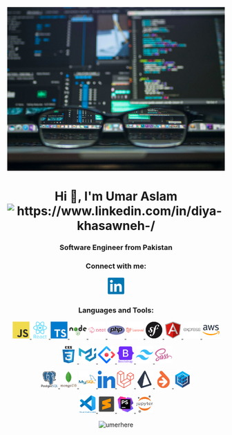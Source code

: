 <div align="center">
  <img src="/coding.jpg">
</div>

<h1 align="center">Hi 👋, I'm Umar Aslam
  <img align="center" src="https://camo.githubusercontent.com/ad43cb24da52ab95bab8a867668cbbb53395885fd32a15fe09eca22b1226aad6/68747470733a2f2f656d2d636f6e74656e742e7a6f626a2e6e65742f736f757263652f6d6963726f736f66742d7465616d732f3336332f746563686e6f6c6f676973742d6c696768742d736b696e2d746f6e655f31663964312d31663366622d323030642d31663462622e706e67" alt="https://www.linkedin.com/in/diya-khasawneh-/" height="40" width="40" />
</h1>

<h3 align="center">Software Engineer from <strong>Pakistan</strong></h3>

<h3 align="center">Connect with me:</h3>
<p align="center">
  <a href="https://www.linkedin.com/in/umeraslam08/" target="_blank">
    <img src="https://raw.githubusercontent.com/devicons/devicon/master/icons/linkedin/linkedin-original.svg" alt="linkedin" width="40" height="40"/>
  </a>
</p>

<h3 align="center">Languages and Tools:</h3>
<p align="center">
  <!-- Languages -->
  <a href="https://developer.mozilla.org/en-US/docs/Web/JavaScript" target="_blank" rel="noreferrer">
    <img src="https://raw.githubusercontent.com/devicons/devicon/master/icons/javascript/javascript-original.svg" alt="javascript" width="40" height="40"/>
  </a>
  <a href="https://reactjs.org/" target="_blank" rel="noreferrer">
    <img src="https://raw.githubusercontent.com/devicons/devicon/master/icons/react/react-original-wordmark.svg" alt="react" width="40" height="40"/>
  </a>
  <a href="https://www.typescriptlang.org/" target="_blank" rel="noreferrer">
    <img src="https://raw.githubusercontent.com/devicons/devicon/master/icons/typescript/typescript-original.svg" alt="typescript" width="40" height="40"/>
  </a>
  <a href="https://nodejs.org/en/about" target="_blank" rel="noreferrer">
    <img src="https://raw.githubusercontent.com/devicons/devicon/master/icons/nodejs/nodejs-original-wordmark.svg" alt="nodejs" width="40" height="40"/>
  </a>
  <a href="https://nestjs.com/" target="_blank" rel="noreferrer">
    <img src="https://raw.githubusercontent.com/devicons/devicon/master/icons/nestjs/nestjs-line-wordmark.svg" alt="nestjs" width="40" height="40"/>
  </a>
  <a href="https://www.php.net" target="_blank" rel="noreferrer">
    <img src="https://raw.githubusercontent.com/devicons/devicon/master/icons/php/php-original.svg" alt="php" width="40" height="40"/>
  </a>
  <a href="https://laravel.com/" target="_blank" rel="noreferrer">
    <img src="https://raw.githubusercontent.com/devicons/devicon/master/icons/laravel/laravel-line-wordmark.svg" alt="laravel" width="40" height="40"/>
  </a>
  <a href="https://symfony.com/" target="_blank" rel="noreferrer">
    <img src="https://raw.githubusercontent.com/devicons/devicon/master/icons/symfony/symfony-original.svg" alt="symfony" width="40" height="40"/>
  </a>
  <a href="https://angular.io/" target="_blank" rel="noreferrer">
    <img src="https://raw.githubusercontent.com/devicons/devicon/master/icons/angularjs/angularjs-original.svg" alt="angular" width="40" height="40"/>
  </a>
  <a href="https://expressjs.com/" target="_blank" rel="noreferrer">
    <img src="https://raw.githubusercontent.com/devicons/devicon/master/icons/express/express-original-wordmark.svg" alt="express" width="40" height="40"/>
  </a>
  <a href="https://aws.amazon.com/" target="_blank" rel="noreferrer">
    <img src="https://raw.githubusercontent.com/devicons/devicon/master/icons/amazonwebservices/amazonwebservices-original-wordmark.svg" alt="aws" width="40" height="40"/>
  </a>
</p>

<p align="center">
  <!-- Designing Languages -->
  <a href="https://www.w3schools.com/css/" target="_blank" rel="noreferrer">
    <img src="https://raw.githubusercontent.com/devicons/devicon/master/icons/css3/css3-original-wordmark.svg" alt="css3" width="40" height="40"/>
  </a>
  <a href="https://mui.com/" target="_blank" rel="noreferrer">
    <img src="https://raw.githubusercontent.com/devicons/devicon/master/icons/materialui/materialui-original.svg" alt="materialui" width="40" height="40"/>
  </a>
  <a href="https://ant.design/" target="_blank" rel="noreferrer">
    <img src="https://raw.githubusercontent.com/devicons/devicon/master/icons/antdesign/antdesign-original.svg" alt="antd" width="40" height="40"/>
  </a>
  <a href="https://getbootstrap.com" target="_blank" rel="noreferrer">
    <img src="https://raw.githubusercontent.com/devicons/devicon/master/icons/bootstrap/bootstrap-plain-wordmark.svg" alt="bootstrap" width="40" height="40"/>
  </a>
  <a href="https://tailwindcss.com/" target="_blank" rel="noreferrer">
    <img src="https://raw.githubusercontent.com/devicons/devicon/master/icons/tailwindcss/tailwindcss-original.svg" alt="tailwind" width="40" height="40"/>
  </a>
  <a href="https://sass-lang.com" target="_blank" rel="noreferrer">
    <img src="https://raw.githubusercontent.com/devicons/devicon/master/icons/sass/sass-original.svg" alt="sass" width="40" height="40"/>
  </a>
</p>

<p align="center">
  <!-- Databases -->
  <a href="https://www.postgresql.org/" target="_blank" rel="noreferrer">
    <img src="https://raw.githubusercontent.com/devicons/devicon/master/icons/postgresql/postgresql-original-wordmark.svg" alt="postgresql" width="40" height="40"/>
  </a>
  <a href="https://www.mongodb.com/" target="_blank" rel="noreferrer">
    <img src="https://raw.githubusercontent.com/devicons/devicon/master/icons/mongodb/mongodb-original-wordmark.svg" alt="mongodb" width="40" height="40"/>
  </a>
  <a href="https://www.mysql.com/" target="_blank" rel="noreferrer">
    <img src="https://raw.githubusercontent.com/devicons/devicon/master/icons/mysql/mysql-original-wordmark.svg" alt="mysql" width="40" height="40"/>
  </a>
  <a href="https://typeorm.io/" target="_blank" rel="noreferrer">
    <svg version="1.1" id="Capa_1" xmlns="http://www.w3.org/2000/svg" xmlns:xlink="http://www.w3.org/1999/xlink"
     x="0px" y="0px" viewBox="0 0 512 512" style="enable-background:new 0 0 512 512;" xml:space="preserve"
     width="40" height="40">
      <g>
        <rect y="160" style="fill:#1976D2;" width="114.496" height="352"/>
        <path style="fill:#1976D2;" d="M426.368,164.128c-1.216-0.384-2.368-0.8-3.648-1.152c-1.536-0.352-3.072-0.64-4.64-0.896
          c-6.08-1.216-12.736-2.08-20.544-2.08l0,0l0,0c-66.752,0-109.088,48.544-123.04,67.296V160H160v352h114.496V320
          c0,0,86.528-120.512,123.04-32c0,79.008,0,224,0,224H512V274.464C512,221.28,475.552,176.96,426.368,164.128z"/>
        <circle style="fill:#1976D2;" cx="56" cy="56" r="56"/>
      </g>
    </svg>
  </a>
  <a href="https://laravel.com/docs/8.x/eloquent" target="_blank" rel="noreferrer">
    <img src="https://raw.githubusercontent.com/devicons/devicon/master/icons/laravel/laravel-original.svg" alt="eloquent" width="40" height="40"/>
  </a>
  <a href="https://www.prisma.io/" target="_blank" rel="noreferrer">
    <img src="https://raw.githubusercontent.com/devicons/devicon/master/icons/prisma/prisma-original.svg" alt="prisma" width="40" height="40"/>
  </a>
  <a href="https://www.doctrine-project.org/" target="_blank" rel="noreferrer">
    <img src="https://raw.githubusercontent.com/devicons/devicon/master/icons/doctrine/doctrine-original.svg" alt="doctrine" width="40" height="40"/>
  </a>
  <a href="https://sequelize.org/" target="_blank" rel="noreferrer">
    <img src="https://raw.githubusercontent.com/devicons/devicon/master/icons/sequelize/sequelize-original.svg" alt="sequelize" width="40" height="40"/>
  </a>
</p>

<p align="center">
  <!-- Editors -->
  <a href="https://code.visualstudio.com/" target="_blank" rel="noreferrer">
    <img src="https://raw.githubusercontent.com/devicons/devicon/master/icons/vscode/vscode-original-wordmark.svg" alt="vscode" width="40" height="40"/>
  </a>
  <a href="https://www.sublimetext.com/" target="_blank" rel="noreferrer">
    <svg version="1.1" viewBox="0 0 2048 2048" width="40" height="40" xmlns="http://www.w3.org/2000/svg">
      <path transform="translate(0)" d="m0 0h2048v2048h-2048z" fill="#474746"/>
      <path transform="translate(0)" d="m0 0h2048v2048h-2048zm1762 127-674 1h-845l-27 2-13 4-21 10-13 9-10 9-8 9-9 15-7 15-4 12-2 11-1 11v1579l3 18 6 18 9 17 8 11 11 12 10 8 13 8 16 7 14 4 15 2 13 1h1563l18-2 25-8 18-10 13-10 11-12 10-14 5-10 5-13 3-15 1-11v-217l-1-117v-846l1-219v-189l-2-16-6-16-9-17-9-12-6-7-14-11-21-11-20-6-20-3z" fill="#FDFDFD"/>
      <path transform="translate(1517,359)" d="m0 0h14l1 1 3 17 1 38v239l-1 62-5 4-14 8-19 8-42 15-65 21-60 18-27 8-28 9-57 18-48 15-38 11-20 5h-2v3l6 2 37 13 30 11 36 12 45 14 40 13 50 15 59 19 36 12 38 13 25 10 19 10 4 4 1 3 1 57 1 251-1 31-2 9-4 6-9 7-25 12-35 13-43 14-52 16-53 17-51 16-74 24-60 19-42 13-47 15-57 18-54 17-64 20-53 17-50 16-35 11-31 10-57 18-37 12-40 12-36 9h-14l-2-24-1-36-1-116v-142l1-32 3-6 8-8 14-8 11-5 36-13 25-8 55-17 85-27 20-7 35-12 26-8 63-21 17-6 19-5 15-1 3 1-1-5-9-3-17-4-34-12-55-17-56-18-55-17-49-16-34-10-38-12-42-14-30-12-11-6-1-1-1-7-1-24-1-59-1-174v-60l1-28 3-5 14-9 25-12 30-11 67-22 50-16 41-13 46-15 49-15 21-7 73-23 31-10 23-7 25-8 55-18 57-18 29-9 39-12 49-16 47-15 96-30 40-12 31-10 30-9 32-8z" fill="#FC9604"/>
      <path transform="translate(129,286)" d="m0 0h1l1 6 1 27 1 80 1 27v17l1 61 1 40 1 60v140l1 95v255l1 19v452l-1 34v37l-1 40v46l-1 4v21l-1 44v15l-1 9 1 14v9l-2-3v-3h-2l-2-19z" fill="#282830"/>
      <path transform="translate(1914,589)" d="m0 0h1l1 898v137l1 76v126l-4 18-3 7-2 1-1-3 3-12 1-13v-83l1-33v-43l1-7v-61l-1-46-1-53-2-70v-222l1-120v-223l1-79v-44l1-32 1-54z" fill="#282830"/>
      <path transform="translate(1535,1357)" d="m0 0 1 4-5 7h-2v2l-5 1v2l-22 10-21 8-18 7-21 7-16 6-10 5-14 3-7 3-18 6-16 5-14 5h-12l-2 2-11 4-9 2-6 2-8 1-9 4-4 1v2l-10 4-9 2-16 6-41 14-16 5-25 8-8 2-16 5-26 8-17 6-27 9-21 6-10 4-17 5-21 7-24 7-19 6-16 4-45 15-16 5-17 5-15 5-23 7-18 5-8 1-1 2-13 5-15 4-11 4-45 15-21 6-17 6-17 5-18 6-20 6-11 4-9 2-27 9-9 2-13 4-12 3-6 2-30 5h-4l1-12 3-6 2 2v9l14-1 40-10 64-20 56-18 39-12 30-10 94-30 57-18 152-48 131-41 52-17 50-16 98-31 49-15 41-14 27-11 19-10 7-6z" fill="#292930"/>
      <path transform="translate(511,1041)" d="m0 0 15 8 34 13 54 18 50 15 50 16 54 17 38 12 41 13 45 14 28 10 17 4 6 3 1 5h-10l-17 3-19 6-20 7-49 16-24 8-37 12-19 7-37 12-13 4h-5l3-3 5-2h4l2-4h6v-2l8-2 7-3h2l1-2 9-3h4v-2l9-2 4-2h3v-2l9-3 17-4 20-7 14-3 2 1v-2l8-2 12-5 10-3 11-4 6-2 8-4 8-3 14-6-1-4-4-1-2-6-2-1 1-2-6 1-5-2h-12l-9-3 2-2h-5l-3 1-11-2h-7l1-3 2-1v-6l-2-1v-2l-6 1-6-3-13-4-9-3-8-3-9-4-10-3-8-1v-2h-5l-3-1v-2h-8l-1-3-7-1v-2h-9l-11-3-5-1-6-2-7-2-12-5-4-2-8-1-2-1-1 3-16-3-1-4-16-6-5-2-14-4v-2h-6l-20-8-8-1-9-4-8-2v-2h-6l-2-1v-2h-8v-2l-6-1-9-3v-2h-7l-12-5-10-5-5-5z" fill="#2A2A31"/>
      <path transform="translate(1916,536)" d="m0 0h1v945l1 117v217h-1l-1-115-1-91v-1021z" fill="#65543B"/>
      <path transform="translate(728,1917)" d="m0 0h552l59 1v1l-247 1h-216l-180-1v-1z" fill="#2A2A31"/>
      <path transform="translate(1914,1624)" d="m0 0h2l1 76v126l-4 18-3 7-2 1-1-3 3-12 1-13v-83l1-33v-43l1-7v-31z" fill="#2A2930"/>
      <path transform="translate(1534,716)" d="m0 0h2l-2 7-5 3-9 2-16 8-10 4-13 4-17 6-18 6-10 4-18 5-19 6-7 2-34 10-11 4-14 4-11 3-3 4-7 1-9 1-18 6-25 7-12 4-3-1 36-12 32-10 47-14 42-13 56-18 31-11 25-10 13-7z" fill="#2B2B32"/>
      <path transform="translate(945,1189)" d="m0 0 24 9 25 10 65 24 54 18 57 16 48 14 14 4-4 1-108-30-26-8-41-14-45-16-28-11-31-13-4-2z" fill="#313136"/>
      <path transform="translate(137,1846)" d="m0 0h2l6 9 2 4 3 1 4 7 7 8 3 4v2l3 1v2h2v3l4 1 3 3v2h3v3h3l3 3 15 8 17 5 16 4h12l7 1v1h-28l-17-4-15-6-14-8-11-8-10-10-9-12-8-14-3-6-5-1-2-6-2-1 1-2-6 1-5-2h-12l-9-3 2-2h-5l-3 1-11-2h-7l1-3 2-1v-6l-2-1v-2l-6 1-6-3-13-4-9-3-8-3-9-4-10-3-8-1v-2h-5l-3-1v-2h-8l-1-3-7-1v-2h-9l-11-3-5-1-6-2-7-2-12-5-4-2-8-1-2-1-1 3-16-3-1-4-16-6-5-2-14-4v-2h-6l-20-8-8-1-9-4-8-2v-2h-6l-2-1v-2h-8v-2l-6-1-9-3v-2h-7l-12-5-10-5-5-5z" fill="#322F31"/>
      <path transform="translate(1906,1854)" d="m0 0 1 4-7 12-9 11-9 10-15 11-15 8-9 1 3-2 9-4 4-3 15-12 4-5 8-7h2v-2l7-6 4-7h2v-2h2v-2h2z" fill="#2C2C33"/>
      <path transform="translate(1534,716)" d="m0 0h2l-2 7-5 3-9 2-16 8-10 4-13 4-17 6-18 6-10 4-18 5-3-1 9-4 43-14 40-15 17-8z" fill="#292930"/>
      <path transform="translate(1535,1357)" d="m0 0 1 4-5 7h-2v2l-5 1v2l-22 10-21 8-18 7-21 7-3-1 5-3 35-12 27-11 19-10 7-6z" fill="#2B2B32"/>
      <path transform="translate(330,1917)" d="m0 0h106l10 1-4 2h-42l-96-1v-1z" fill="#282830"/>
      <path transform="translate(530,1316)" d="m0 0h6v2l-13 7-10 9-4 8h-2l-1-8 6-10 4-3z" fill="#292931"/>
      <path transform="translate(1023,1917)" d="m0 0h54l1 1 13 1v1h-50l-19-1z" fill="#313137"/>
      <path transform="translate(399,1917)" d="m0 0h37l10 1-4 2h-42l-2-2z" fill="#2D2D33"/>
      <path transform="translate(1414,763)" d="m0 0 2 1-1 2-20 6-7 2-26 8h-2v-2l42-13z" fill="#2D2D33"/>
      <path transform="translate(945,1189)" d="m0 0 24 9 17 7-1 3-36-15-4-2z" fill="#323237"/>
      <path transform="translate(1107,1249)" d="m0 0 10 2 32 9v2l-8-1-34-10z" fill="#303036"/>
      <path transform="translate(1534,716)" d="m0 0h2l-2 7-5 3-9 2-4 1v-2l11-6z" fill="#2B2B32"/>
      <path transform="translate(1528,998)" d="m0 0 8 3 2 2-1 5-5-3-6-4v-2z" fill="#2C2C33"/>
      <path transform="translate(986,1206)" d="m0 0 5 1 16 6-1 3-20-8z" fill="#2F2F35"/>
      <path transform="translate(1121,854)" d="m0 0 3 1-6 1 3 5-5 1-6-3v-3z" fill="#2E2E34"/>
      <path transform="translate(1310,1443)" d="m0 0 2 1-4 4-9 1-4 2h-4v-2z" fill="#2C2C33"/>
      <path transform="translate(428,1917)" d="m0 0 18 1-4 2h-17v-2z" fill="#2B2B32"/>
      <path transform="translate(1535,1357)" d="m0 0 1 4-5 7h-2v2l-5 1 2-4 6-5z" fill="#2C2C33"/>
      <path transform="translate(1430,758)" d="m0 0 2 1-1 2-13 4-3-1 9-4z" fill="#2A2A32"/>
      <path transform="translate(132,1832)" d="m0 0 2 3v3h3l1 8-2 1-4-11z" fill="#4E4133"/>
      <path transform="translate(516,679)" d="m0 0 2 1-1 3-6 4h-2l2-5z" fill="#2E2E34"/>
      <path transform="translate(399,1917)" d="m0 0 11 1 2 2h-12l-2-2z" fill="#323237"/>
      <path transform="translate(1475,743)" d="m0 0 2 1-1 2-8 3-4-1 8-4z" fill="#2B2B32"/>
    </svg>
  </a>
  <a href="https://www.jetbrains.com/phpstorm/" target="_blank" rel="noreferrer">
    <img src="https://raw.githubusercontent.com/devicons/devicon/master/icons/phpstorm/phpstorm-original.svg" alt="phpstorm" width="40" height="40"/>
  </a>
  <a href="https://jupyter.org/" target="_blank" rel="noreferrer">
    <img src="https://raw.githubusercontent.com/devicons/devicon/master/icons/jupyter/jupyter-original-wordmark.svg" alt="jupyter" width="40" height="40"/>
  </a>
</p>
<p align="center">
  <img align="center" src="https://github-readme-stats.vercel.app/api/top-langs?username=umerhere&show_icons=true&locale=en&layout=compact" alt="umerhere" />
</p>
